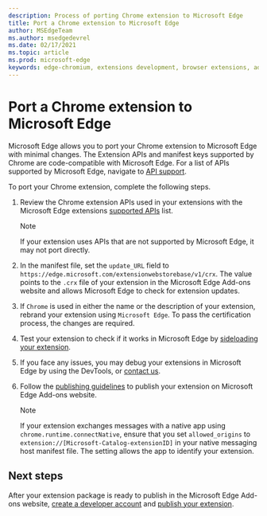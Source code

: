 ```yaml
---
description: Process of porting Chrome extension to Microsoft Edge
title: Port a Chrome extension to Microsoft Edge
author: MSEdgeTeam
ms.author: msedgedevrel
ms.date: 02/17/2021
ms.topic: article
ms.prod: microsoft-edge
keywords: edge-chromium, extensions development, browser extensions, addons, partner center, developer
---
```

# Port a Chrome extension to Microsoft Edge

Microsoft Edge allows you to port your Chrome extension to Microsoft Edge with minimal changes.  The Extension APIs and manifest keys supported by Chrome are code-compatible with Microsoft Edge.  For a list of APIs supported by Microsoft Edge, navigate to [API support](./api-support.md).

To port your Chrome extension, complete the following steps.

1.  Review the Chrome extension APIs used in your extensions with the Microsoft Edge extensions [supported APIs](./api-support.md) list.

    > [!NOTE]
    > If your extension uses APIs that are not supported by Microsoft Edge, it may not port directly.

1.  In the manifest file, set the `update_URL` field to `https://edge.microsoft.com/extensionwebstorebase/v1/crx`.  The value points to the `.crx` file of your extension in the Microsoft Edge Add-ons website and allows Microsoft Edge to check for extension updates.
1.  If `Chrome` is used in either the name or the description of your extension, rebrand your extension using `Microsoft Edge`.  To pass the certification process, the changes are required.
1.  Test your extension to check if it works in Microsoft Edge by [sideloading your extension](../getting-started/extension-sideloading.md).
1.  If you face any issues, you may debug your extensions in Microsoft Edge by using the DevTools, or [contact us](mailto:ext_dev_support@microsoft.com).
1.  Follow the [publishing guidelines](../publish/publish-extension.md) to publish your extension on Microsoft Edge Add-ons website.

    > [!NOTE]
    > If your extension exchanges messages with a native app using `chrome.runtime.connectNative`, ensure that you set `allowed_origins` to `extension://[Microsoft-Catalog-extensionID]` in your native messaging host manifest file.  The setting allows the app to identify your extension.


<!-- ====================================================================== -->
## Next steps

After your extension package is ready to publish in the Microsoft Edge Add-ons website, [create a developer account](../publish/create-dev-account.md) and [publish your extension](../publish/publish-extension.md).

<!-- links -->



